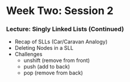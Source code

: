 # Week Two: Session 2
### Lecture: Singly Linked Lists (Continued)
- Recap of SLLs (Car/Caravan Analogy)
- Deleting Nodes in a SLL
- Challenges
    - unshift (remove from front)
    - push (add to back)
    - pop (remove from back)